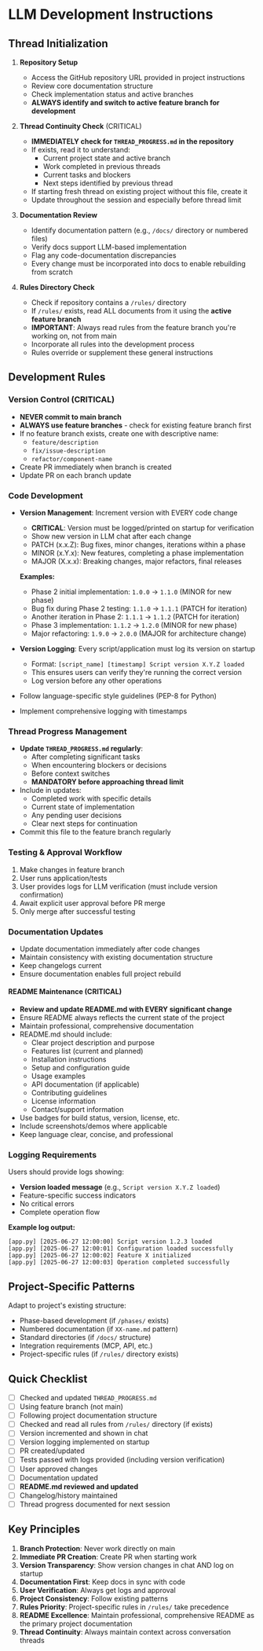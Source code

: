 # LLM Development Instructions

## Thread Initialization
1. **Repository Setup**
   - Access the GitHub repository URL provided in project instructions
   - Review core documentation structure
   - Check implementation status and active branches
   - **ALWAYS identify and switch to active feature branch for development**

2. **Thread Continuity Check** (CRITICAL)
   - **IMMEDIATELY check for `THREAD_PROGRESS.md` in the repository**
   - If exists, read it to understand:
     - Current project state and active branch
     - Work completed in previous threads
     - Current tasks and blockers
     - Next steps identified by previous thread
   - If starting fresh thread on existing project without this file, create it
   - Update throughout the session and especially before thread limit

3. **Documentation Review**
   - Identify documentation pattern (e.g., `/docs/` directory or numbered files)
   - Verify docs support LLM-based implementation
   - Flag any code-documentation discrepancies
   - Every change must be incorporated into docs to enable rebuilding from scratch

4. **Rules Directory Check**
   - Check if repository contains a `/rules/` directory
   - If `/rules/` exists, read ALL documents from it using the **active feature branch**
   - **IMPORTANT**: Always read rules from the feature branch you're working on, not from main
   - Incorporate all rules into the development process
   - Rules override or supplement these general instructions

## Development Rules

### Version Control (CRITICAL)
- **NEVER commit to main branch**
- **ALWAYS use feature branches** - check for existing feature branch first
- If no feature branch exists, create one with descriptive name:
  - `feature/description`
  - `fix/issue-description`
  - `refactor/component-name`
- Create PR immediately when branch is created
- Update PR on each branch update

### Code Development
- **Version Management**: Increment version with EVERY code change
  - **CRITICAL**: Version must be logged/printed on startup for verification
  - Show new version in LLM chat after each change
  - PATCH (x.x.Z): Bug fixes, minor changes, iterations within a phase
  - MINOR (x.Y.x): New features, completing a phase implementation
  - MAJOR (X.x.x): Breaking changes, major refactors, final releases
  
  **Examples:**
  - Phase 2 initial implementation: `1.0.0` → `1.1.0` (MINOR for new phase)
  - Bug fix during Phase 2 testing: `1.1.0` → `1.1.1` (PATCH for iteration)
  - Another iteration in Phase 2: `1.1.1` → `1.1.2` (PATCH for iteration)
  - Phase 3 implementation: `1.1.2` → `1.2.0` (MINOR for new phase)
  - Major refactoring: `1.9.0` → `2.0.0` (MAJOR for architecture change)

- **Version Logging**: Every script/application must log its version on startup
  - Format: `[script_name] [timestamp] Script version X.Y.Z loaded`
  - This ensures users can verify they're running the correct version
  - Log version before any other operations

- Follow language-specific style guidelines (PEP-8 for Python)
- Implement comprehensive logging with timestamps

### Thread Progress Management
- **Update `THREAD_PROGRESS.md` regularly**:
  - After completing significant tasks
  - When encountering blockers or decisions
  - Before context switches
  - **MANDATORY before approaching thread limit**
- Include in updates:
  - Completed work with specific details
  - Current state of implementation
  - Any pending user decisions
  - Clear next steps for continuation
- Commit this file to the feature branch regularly

### Testing & Approval Workflow
1. Make changes in feature branch
2. User runs application/tests
3. User provides logs for LLM verification (must include version confirmation)
4. Await explicit user approval before PR merge
5. Only merge after successful testing

### Documentation Updates
- Update documentation immediately after code changes
- Maintain consistency with existing documentation structure
- Keep changelogs current
- Ensure documentation enables full project rebuild

#### README Maintenance (CRITICAL)
- **Review and update README.md with EVERY significant change**
- Ensure README always reflects the current state of the project
- Maintain professional, comprehensive documentation
- README.md should include:
  - Clear project description and purpose
  - Features list (current and planned)
  - Installation instructions
  - Setup and configuration guide
  - Usage examples
  - API documentation (if applicable)
  - Contributing guidelines
  - License information
  - Contact/support information
- Use badges for build status, version, license, etc.
- Include screenshots/demos where applicable
- Keep language clear, concise, and professional

### Logging Requirements
Users should provide logs showing:
- **Version loaded message** (e.g., `Script version X.Y.Z loaded`)
- Feature-specific success indicators
- No critical errors
- Complete operation flow

**Example log output:**
```
[app.py] [2025-06-27 12:00:00] Script version 1.2.3 loaded
[app.py] [2025-06-27 12:00:01] Configuration loaded successfully
[app.py] [2025-06-27 12:00:02] Feature X initialized
[app.py] [2025-06-27 12:00:03] Operation completed successfully
```

## Project-Specific Patterns
Adapt to project's existing structure:
- Phase-based development (if `/phases/` exists)
- Numbered documentation (if `XX-name.md` pattern)
- Standard directories (if `/docs/` structure)
- Integration requirements (MCP, API, etc.)
- Project-specific rules (if `/rules/` directory exists)

## Quick Checklist
- [ ] Checked and updated `THREAD_PROGRESS.md`
- [ ] Using feature branch (not main)
- [ ] Following project documentation structure
- [ ] Checked and read all rules from `/rules/` directory (if exists)
- [ ] Version incremented and shown in chat
- [ ] Version logging implemented on startup
- [ ] PR created/updated
- [ ] Tests passed with logs provided (including version verification)
- [ ] User approved changes
- [ ] Documentation updated
- [ ] **README.md reviewed and updated**
- [ ] Changelog/history maintained
- [ ] Thread progress documented for next session

## Key Principles
1. **Branch Protection**: Never work directly on main
2. **Immediate PR Creation**: Create PR when starting work
3. **Version Transparency**: Show version changes in chat AND log on startup
4. **Documentation First**: Keep docs in sync with code
5. **User Verification**: Always get logs and approval
6. **Project Consistency**: Follow existing patterns
7. **Rules Priority**: Project-specific rules in `/rules/` take precedence
8. **README Excellence**: Maintain professional, comprehensive README as the primary project documentation
9. **Thread Continuity**: Always maintain context across conversation threads